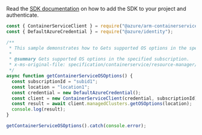 Read the [SDK documentation](https://github.com/Azure/azure-sdk-for-js/blob/%40azure%2Farm-containerservice_16.1.0-beta.1/sdk/containerservice/arm-containerservice/README.md) on how to add the SDK to your project and authenticate.

```javascript
const { ContainerServiceClient } = require("@azure/arm-containerservice");
const { DefaultAzureCredential } = require("@azure/identity");

/**
 * This sample demonstrates how to Gets supported OS options in the specified subscription.
 *
 * @summary Gets supported OS options in the specified subscription.
 * x-ms-original-file: specification/containerservice/resource-manager/Microsoft.ContainerService/stable/2022-03-01/examples/ContainerServiceGetOSOptions.json
 */
async function getContainerServiceOSOptions() {
  const subscriptionId = "subid1";
  const location = "location1";
  const credential = new DefaultAzureCredential();
  const client = new ContainerServiceClient(credential, subscriptionId);
  const result = await client.managedClusters.getOSOptions(location);
  console.log(result);
}

getContainerServiceOSOptions().catch(console.error);
```
